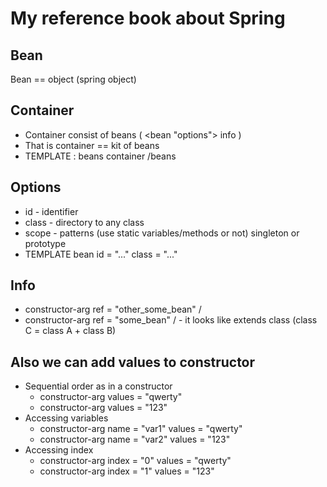 # My reference book about Spring

## Bean
Bean == object (spring object)

## Container
* Container consist of beans ( <bean "options"> info </bean> )
* That is container == kit of beans
* TEMPLATE : beans container /beans

## Options
* id - identifier
* class - directory to any class
* scope - patterns (use static variables/methods or not) singleton or prototype
* TEMPLATE bean id = "..." class = "..."
  
## Info
  * constructor-arg ref = "other_some_bean" /
  * constructor-arg ref = "some_bean" / - it looks like extends class (class C = class A + class B)
  
## Also we can add values to constructor
* Sequential order as in a constructor
  * constructor-arg values = "qwerty"
  * constructor-arg values = "123"
* Accessing variables
  * constructor-arg name = "var1" values = "qwerty"
  * constructor-arg name = "var2" values = "123"
* Accessing index
  * constructor-arg index = "0" values = "qwerty"
  * constructor-arg index = "1" values = "123"
    

    
